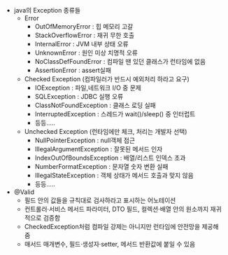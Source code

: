 - java의 Exception 종류들
    - Error
        - OutOfMemoryError : 힙 메모리 고갈
        - StackOverflowError : 재귀 무한 호출
        - InternalError : JVM 내부 상태 오류
        - UnknownError : 원인 미상 치명적 오류
        - NoClassDefFoundError : 컴파일 땐 있던 클래스가 런타임에 없음
        - AssertionError : assert실패
    - Checked Exception (컴파일러가 반드시 예외처리 하라고 요구)
        - IOException : 파일,네트워크 I/O 중 문제
        - SQLException : JDBC 실행 오류
        - ClassNotFoundException : 클래스 로딩 실패
        - InterruptedException : 스레드가 wait()/sleep() 중 인터럽트
        - 등등…..
    - Unchecked Exception (런타임에만 체크, 처리는 개발자 선택)
        - NullPointerException : null객체 접근
        - IllegalArgumentException : 잘못된 메서드 인자
        - IndexOutOfBoundsException : 배열/리스트 인덱스 초과
        - NumberFormatException : 문자열 숫자 변환 실패
        - IllegalStateException : 객체 상태가 메서드 호출과 맞지 않음
        - 등등…..
- @Valid
    - 필드 안의 값들을 규칙대로 검사하라고 표시하는 어노테이션
    - 컨트롤러·서비스 메서드 파라미터, DTO 필드, 컬렉션·배열 안의 원소까지 재귀적으로 검증함
    - CheckedException처럼 컴파일 강제는 아니지만 런타임에 안전망을 제공해줌
    - 매서드 매개변수, 필드·생성자·setter, 메서드 반환값에 붙일 수 있음